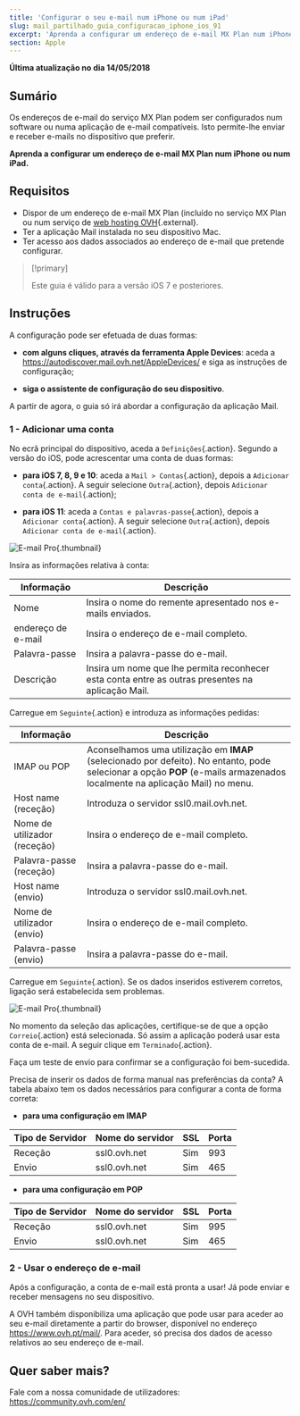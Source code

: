 ```yaml
---
title: 'Configurar o seu e-mail num iPhone ou num iPad'
slug: mail_partilhado_guia_configuracao_iphone_ios_91
excerpt: 'Aprenda a configurar um endereço de e-mail MX Plan num iPhone ou num iPad'
section: Apple
---
```


**Última atualização no dia 14/05/2018**

## Sumário

Os endereços de e-mail do serviço MX Plan podem ser configurados num software ou numa aplicação de e-mail compatíveis. Isto permite-lhe enviar e receber e-mails no dispositivo que preferir.

**Aprenda a configurar um endereço de e-mail MX Plan num iPhone ou num iPad.**

## Requisitos

- Dispor de um endereço de e-mail MX Plan (incluído no serviço MX Plan ou num serviço de [web hosting OVH](https://www.ovh.pt/alojamento-partilhado/){.external}.
- Ter a aplicação Mail instalada no seu dispositivo Mac.
- Ter acesso aos dados associados ao endereço de e-mail que pretende configurar.

> [!primary]
>
> Este guia é válido para a versão iOS 7 e posteriores.
>

## Instruções

A configuração pode ser efetuada de duas formas:

- **com alguns cliques, através da ferramenta Apple Devices**: aceda a <https://autodiscover.mail.ovh.net/AppleDevices/> e siga as instruções de configuração;

- **siga o assistente de configuração do seu dispositivo**.

A partir de agora, o guia só irá abordar a configuração da aplicação Mail.

### 1 - Adicionar uma conta

No ecrã principal do dispositivo, aceda a `Definições`{.action}. Segundo a versão do iOS, pode acrescentar uma conta de duas formas:

- **para iOS 7, 8, 9 e 10**: aceda a `Mail > Contas`{.action}, depois a `Adicionar conta`{.action}. A seguir selecione `Outra`{.action}, depois `Adicionar conta de e-mail`{.action};

- **para iOS 11**: aceda a `Contas e palavras-passe`{.action}, depois a `Adicionar conta`{.action}. A seguir selecione `Outra`{.action}, depois `Adicionar conta de e-mail`{.action}.

![E-mail Pro](images/configuration-mail-ios-step1.png){.thumbnail}

Insira as informações relativa à conta:

|Informação|Descrição|
|---|---|
|Nome|Insira o nome do remente apresentado nos e-mails enviados.|
|endereço de e-mail|Insira o endereço de e-mail completo.|
|Palavra-passe|Insira a palavra-passe do e-mail.|
|Descrição|Insira um nome que lhe permita reconhecer esta conta entre as outras presentes na aplicação Mail.|

Carregue em `Seguinte`{.action} e introduza as informações pedidas:

|Informação|Descrição| 
|---|---| 
|IMAP ou POP|Aconselhamos uma utilização em **IMAP** (selecionado por defeito). No entanto, pode selecionar a opção **POP** (e-mails armazenados localmente na aplicação Mail) no menu.|
|Host name (receção)|Introduza o servidor ssl0.mail.ovh.net.|
|Nome de utilizador (receção)|Insira o endereço de e-mail completo.|
|Palavra-passe (receção)|Insira a palavra-passe do e-mail.|  
|Host name (envio)|Introduza o servidor ssl0.mail.ovh.net.|
|Nome de utilizador (envio)|Insira o endereço de e-mail completo.|
|Palavra-passe (envio)|Insira a palavra-passe do e-mail.| 

Carregue em `Seguinte`{.action}. Se os dados inseridos estiverem corretos, ligação será estabelecida sem problemas.

![E-mail Pro](images/configuration-mail-ios-step2.png){.thumbnail}

No momento da seleção das aplicações, certifique-se de que a opção `Correio`{.action} está selecionada. Só assim a aplicação poderá usar esta conta de e-mail. A seguir clique em `Terminado`{.action}.

Faça um teste de envio para confirmar se a configuração foi bem-sucedida.

Precisa de inserir os dados de forma manual nas preferências da conta? A tabela abaixo tem os dados necessários para configurar a conta de forma correta:

- **para uma configuração em IMAP**

|Tipo de Servidor|Nome do servidor|SSL|Porta|
|---|---|---|---|
|Receção|ssl0.ovh.net|Sim|993|
|Envio|ssl0.ovh.net|Sim|465|

- **para uma configuração em POP**

|Tipo de Servidor|Nome do servidor|SSL|Porta|
|---|---|---|---|
|Receção|ssl0.ovh.net|Sim|995|
|Envio|ssl0.ovh.net|Sim|465|

### 2 - Usar o endereço de e-mail

Após a configuração, a conta de e-mail está pronta a usar! Já pode enviar e receber mensagens no seu dispositivo.

A OVH também disponibiliza uma aplicação que pode usar para aceder ao seu e-mail diretamente a partir do browser, disponível no endereço <https://www.ovh.pt/mail/>. Para aceder, só precisa dos dados de acesso relativos ao seu endereço de e-mail.

## Quer saber mais?

Fale com a nossa comunidade de utilizadores: <https://community.ovh.com/en/>